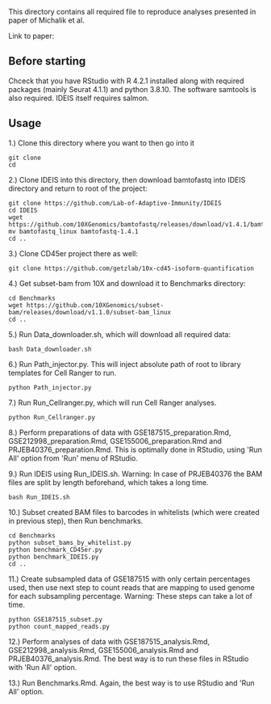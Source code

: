 This directory contains all required file to reproduce analyses presented in paper of Michalik et al.  

Link to paper:

## Before starting

Chceck that you have RStudio with R 4.2.1 installed along with required packages (mainly Seurat 4.1.1) and python 3.8.10. The software samtools is also required. IDEIS itself requires salmon.  

## Usage

1.) Clone this directory where you want to then go into it 

```
git clone  
cd  
```

2.) Clone IDEIS into this directory, then download bamtofastq into IDEIS directory and return to root of the project: 


```
git clone https://github.com/Lab-of-Adaptive-Immunity/IDEIS  
cd IDEIS  
wget https://github.com/10XGenomics/bamtofastq/releases/download/v1.4.1/bamtofastq_linux  
mv bamtofastq_linux bamtofastq-1.4.1
cd ..
```

3.) Clone CD45er project there as well:  

```
git clone https://github.com/getzlab/10x-cd45-isoform-quantification  
```

4.) Get subset-bam from 10X and download it to Benchmarks directory:  

```
cd Benchmarks  
wget https://github.com/10XGenomics/subset-bam/releases/download/v1.1.0/subset-bam_linux  
cd ..
```

5.) Run Data_downloader.sh, which will download all required data:  

```
bash Data_downloader.sh
```

6.) Run Path_injector.py. This will inject absolute path of root to library templates for Cell Ranger to run. 

```
python Path_injector.py
```

7.) Run Run_Cellranger.py, which will run Cell Ranger analyses.

```
python Run_Cellranger.py
```

8.) Perform preparations of data with GSE187515_preparation.Rmd, GSE212998_preparation.Rmd, GSE155006_preparation.Rmd and PRJEB40376_preparation.Rmd. This is optimally done in RStudio, using 'Run All' option from 'Run' menu of RStudio. 

9.) Run IDEIS using Run_IDEIS.sh. Warning: In case of PRJEB40376 the BAM files are split by length beforehand, which takes a long time.

```
bash Run_IDEIS.sh
```

10.) Subset created BAM files to barcodes in whitelists (which were created in previous step), then Run benchmarks.

```
cd Benchmarks
python subset_bams_by_whitelist.py
python benchmark_CD45er.py
python benchmark_IDEIS.py
cd ..
```

11.) Create subsampled data of GSE187515 with only certain percentages used, then use next step to count reads that are mapping to used genome for each subsampling percentage.  Warning: These steps can take a lot of time.

```
python GSE187515_subset.py
python count_mapped_reads.py
```

12.) Perform analyses of data with GSE187515_analysis.Rmd, GSE212998_analysis.Rmd, GSE155006_analysis.Rmd and PRJEB40376_analysis.Rmd. The best way is to run these files in RStudio with 'Run All' option.

13.) Run Benchmarks.Rmd. Again, the best way is to use RStudio and 'Run All' option.

